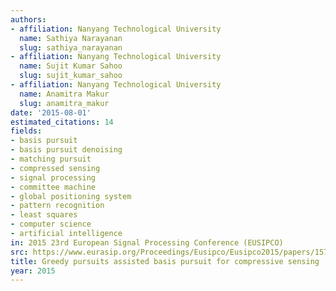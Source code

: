 ```yaml
---
authors:
- affiliation: Nanyang Technological University
  name: Sathiya Narayanan
  slug: sathiya_narayanan
- affiliation: Nanyang Technological University
  name: Sujit Kumar Sahoo
  slug: sujit_kumar_sahoo
- affiliation: Nanyang Technological University
  name: Anamitra Makur
  slug: anamitra_makur
date: '2015-08-01'
estimated_citations: 14
fields:
- basis pursuit
- basis pursuit denoising
- matching pursuit
- compressed sensing
- signal processing
- committee machine
- global positioning system
- pattern recognition
- least squares
- computer science
- artificial intelligence
in: 2015 23rd European Signal Processing Conference (EUSIPCO)
src: https://www.eurasip.org/Proceedings/Eusipco/Eusipco2015/papers/1570105361.pdf
title: Greedy pursuits assisted basis pursuit for compressive sensing
year: 2015
---
```

